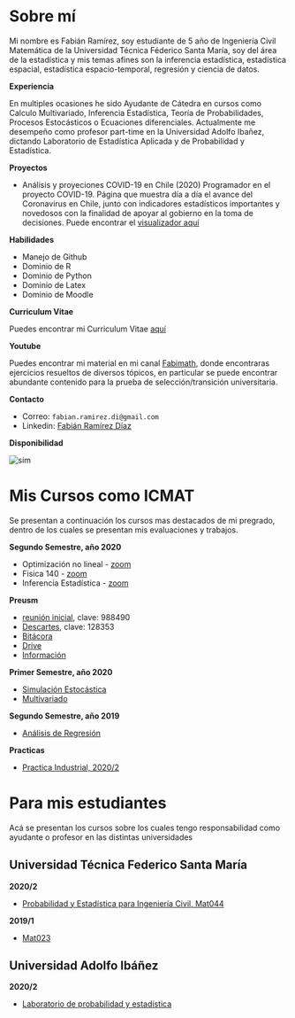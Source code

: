 # Sobre mí

Mi nombre es Fabián Ramírez, soy estudiante de 5 año de Ingeniería Civil Matemática de la Universidad Técnica Féderico Santa María, soy del área de la estadística y mis temas afines son la inferencia estadística, estadística espacial, estadística espacio-temporal, regresión y ciencia de datos.

**Experiencia**

En multiples ocasiones he sido Ayudante de Cátedra en cursos como Calculo Multivariado, Inferencia Estadística, Teoría de Probabilidades, Procesos Estocásticos o Ecuaciones diferenciales. Actualmente me desempeño como profesor part-time en la Universidad Adolfo Ibañez, dictando Laboratorio de Estadística Aplicada y de Probabilidad y Estadística.

**Proyectos**
* Análisis y proyeciones COVID-19 en Chile
(2020) Programador en el proyecto COVID-19. Página que muestra día a día el avance del Coronavirus en Chile, junto con indicadores estadísticos importantes y novedosos con la finalidad de apoyar al gobierno en la toma de decisiones. Puede encontrar el [visualizador aquí](https://covid-19vis.cmm.uchile.cl/info)

**Habilidades**
* Manejo de Github
* Dominio de R
* Dominio de Python
* Dominio de Latex
* Dominio de Moodle

**Curriculum Vitae**

Puedes encontrar mi Curriculum Vitae [aquí](cv/main.pdf)

**Youtube**

Puedes encontrar mi material en mi canal [Fabimath](https://youtube.com/c/fabimath/), donde encontraras ejercicios resueltos de diversos tópicos, en particular se puede encontrar abundante contenido para la prueba de selección/transición universitaria.

**Contacto**

* Correo: `fabian.ramirez.di@gmail.com`
* Linkedin: [Fabián Ramírez Díaz](https://www.linkedin.com/in/fabi%C3%A1n-ram%C3%ADrez-d%C3%ADaz-955761189/)

**Disponibilidad**

![sim](disponibilidad)

# Mis Cursos como ICMAT

Se presentan a continuación los cursos mas destacados de mi pregrado, dentro de los cuales se presentan mis evaluaciones y trabajos.

**Segundo Semestre, año 2020**
* Optimización no lineal - [zoom](https://zoom.us/j/96140856241)
* Fisica 140 - [zoom](https://zoom.us/j/7675366676)
* Inferencia Estadística - [zoom](https://zoom.us/j/9413215121?pwd=dGVjNDlkM3FjVURwMGlnMTVtN2twZz09)

**Preusm**

* [reunión inicial](https://zoom.us/j/96613900382), clave: 988490
* [Descartes](https://zoom.us/j/93227872552), clave: 128353
* [Bitácora](https://docs.google.com/spreadsheets/d/1ljkUVt8_kW943TVDhDc4HfilSzBEKisVEpI7FYwTcXM/edit?usp=sharing_eip&invite=CK3Gu5sD&ts=5ef14668)
* [Drive](https://drive.google.com/drive/folders/1zOLoQnFbSGpFBo56pHWu5Dj46aPjS6G2)
* [Información](https://sites.google.com/preusm.cl/matemticas-preusm/)

**Primer Semestre, año 2020**
* [Simulación Estocástica](https://fabimath.github.io/Simulaci-n-Estoc-stica/)
* [Multivariado](https://fabimath.github.io/Multivariado/)

**Segundo Semestre, año 2019**
* [Análisis de Regresión](https://fabimath.github.io/Regresi-n/)

**Practicas**
* [Practica Industrial, 2020/2](https://fabimath.github.io/Practica/)

# Para mis estudiantes
Acá se presentan los cursos sobre los cuales tengo responsabilidad como ayudante o profesor en las distintas universidades
## Universidad Técnica Federico Santa María
**2020/2**
* [Probabilidad y Estadística para Ingeniería Civil, Mat044](https://fabimath.github.io/mat044/)

**2019/1**
* [Mat023](https://fabimath.github.io/MAT023/)

## Universidad Adolfo Ibáñez
**2020/2**
* [Laboratorio de probabilidad y estadística](https://fabimath.github.io/LEC-PYE/)

